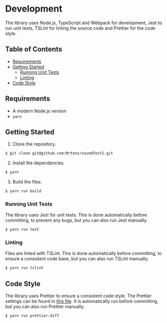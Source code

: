 # Development

The library uses Node.js, TypeScript and Webpack for development, Jest to run unit tests, TSLint for linting the source code and Prettier for the code style.

## Table of Contents

* [Requirements](#requirements)
* [Getting Started](#getting-started)
  * [Running Unit Tests](#running-unit-tests)
  * [Linting](#linting)
* [Code Style](#code-style)

## Requirements

* A modern Node.js version
* `yarn`

## Getting Started

1. Clone the repository.

  ```bash
  $ git clone git@github.com:Mrtenz/soundfont2.git
  ```
  
2. Install the dependencies.

  ```bash
  $ yarn
  ```

3. Build the files.

  ```bash
  $ yarn run build
  ```

### Running Unit Tests

The library uses Jest for unit tests. This is done automatically before committing, to prevent any bugs, but you can also run Jest manually.

```bash
$ yarn run test
```

### Linting

Files are linted with TSLint. This is done automatically before committing, to ensure a consistent code base, but you can also run TSLint manually.

```bash
$ yarn run tslint
```

## Code Style

The library uses Prettier to ensure a consistent code style. The Prettier settings can be found in [this file](https://github.com/Mrtenz/soundfont2/blob/master/.prettierrc). It is automatically run before committing, but you can also run Prettier manually.

```bash
$ yarn run prettier:diff
```
